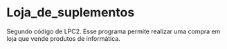 # Loja_de_suplementos
Segundo código de LPC2. Esse programa permite realizar uma compra em loja que vende produtos de informática. 

